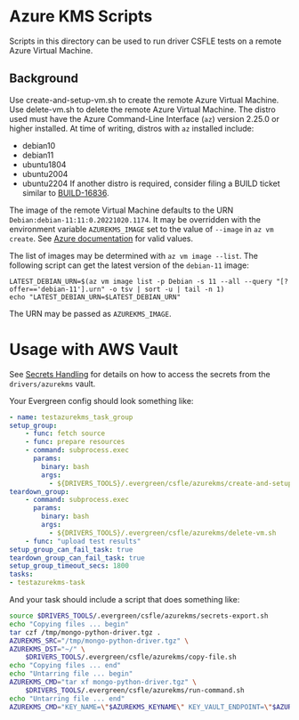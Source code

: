 # Azure KMS Scripts

Scripts in this directory can be used to run driver CSFLE tests on a remote Azure Virtual Machine.

## Background

Use create-and-setup-vm.sh to create the remote Azure Virtual Machine.
Use delete-vm.sh to delete the remote Azure Virtual Machine.
The distro used must have the Azure Command-Line Interface (`az`) version 2.25.0 or higher installed. At time of writing, distros with `az` installed include:
- debian10
- debian11
- ubuntu1804
- ubuntu2004
- ubuntu2204
If another distro is required, consider filing a BUILD ticket similar to [BUILD-16836](https://jira.mongodb.org/browse/BUILD-16836).

The image of the remote Virtual Machine defaults to the URN `Debian:debian-11:11:0.20221020.1174`. It may be overridden with the environment variable `AZUREKMS_IMAGE` set to the value of `--image` in `az vm create`. See [Azure documentation](https://learn.microsoft.com/en-us/cli/azure/vm?view=azure-cli-latest#az-vm-create) for valid values.

The list of images may be determined with `az vm image --list`. The following script can get the latest version of the `debian-11` image:
```
LATEST_DEBIAN_URN=$(az vm image list -p Debian -s 11 --all --query "[?offer=='debian-11'].urn" -o tsv | sort -u | tail -n 1)
echo "LATEST_DEBIAN_URN=$LATEST_DEBIAN_URN"
```
The URN may be passed as `AZUREKMS_IMAGE`.

# Usage with AWS Vault

See [Secrets Handling](../secrets_handling/README.md) for details on how to access the secrets
from the `drivers/azurekms` vault.

Your Evergreen config should look something like:

```yaml
- name: testazurekms_task_group
setup_group:
    - func: fetch source
    - func: prepare resources
    - command: subprocess.exec
      params:
        binary: bash
        args:
          - ${DRIVERS_TOOLS}/.evergreen/csfle/azurekms/create-and-setup-vm.sh
teardown_group:
    - command: subprocess.exec
      params:
        binary: bash
        args:
          - ${DRIVERS_TOOLS}/.evergreen/csfle/azurekms/delete-vm.sh
    - func: "upload test results"
setup_group_can_fail_task: true
teardown_group_can_fail_task: true
setup_group_timeout_secs: 1800
tasks:
- testazurekms-task
```

And your task should include a script that does something like:

```bash
source $DRIVERS_TOOLS/.evergreen/csfle/azurekms/secrets-export.sh
echo "Copying files ... begin"
tar czf /tmp/mongo-python-driver.tgz .
AZUREKMS_SRC="/tmp/mongo-python-driver.tgz" \
AZUREKMS_DST="~/" \
    $DRIVERS_TOOLS/.evergreen/csfle/azurekms/copy-file.sh
echo "Copying files ... end"
echo "Untarring file ... begin"
AZUREKMS_CMD="tar xf mongo-python-driver.tgz" \
    $DRIVERS_TOOLS/.evergreen/csfle/azurekms/run-command.sh
echo "Untarring file ... end"
AZUREKMS_CMD="KEY_NAME=\"$AZUREKMS_KEYNAME\" KEY_VAULT_ENDPOINT=\"$AZUREKMS_KEYVAULTENDPOINT\" SUCCESS=true TEST_FLE_AZURE_AUTO=1 ./.evergreen/tox.sh -m test-eg" $DRIVERS_TOOLS/.evergreen/csfle/azurekms/run-command.sh
```

